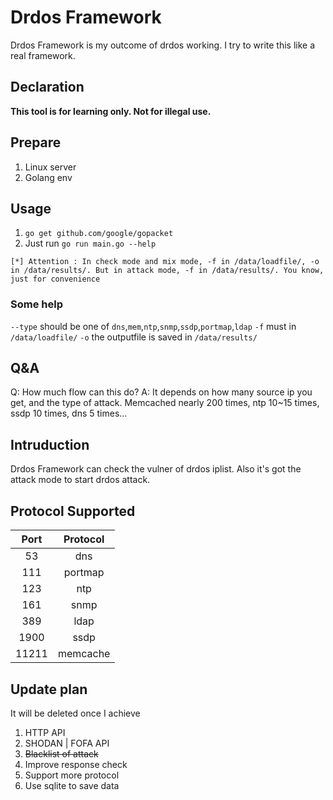 # Drdos Framework

Drdos Framework is my outcome of drdos working. I try to write this like a real framework.

## Declaration

**This tool is for learning only. Not for illegal use.**

## Prepare

1. Linux server
2. Golang env

## Usage

1. `go get github.com/google/gopacket`
2. Just run `go run main.go --help`

`[*] Attention : In check mode and mix mode, -f in /data/loadfile/, -o in /data/results/. But in attack mode, -f in /data/results/. You know, just for convenience`

### Some help

`--type` should be one of `dns`,`mem`,`ntp`,`snmp`,`ssdp`,`portmap`,`ldap`
`-f` must in `/data/loadfile/`
`-o` the outputfile is saved in `/data/results/`

## Q&A

Q: How much flow can this do?
A: It depends on how many source ip you get, and the type of attack. Memcached nearly 200 times, ntp 10~15 times, ssdp 10 times, dns 5 times...

## Intruduction

Drdos Framework can check the vulner of drdos iplist. Also it's got the attack mode to start drdos attack.

## Protocol Supported

|Port|Protocol|
|:-:|:-:|
|53|dns|
|111|portmap|
|123|ntp|
|161|snmp|
|389|ldap|
|1900|ssdp|
|11211|memcache|

## Update plan

It will be deleted once I achieve

1. HTTP API
2. SHODAN | FOFA API
3. ~~Blacklist of attack~~
4. Improve response check
5. Support more protocol
6. Use sqlite to save data
